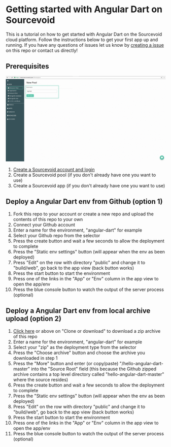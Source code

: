 # Getting started with Angular Dart on Sourcevoid

This is a tutorial on how to get started with Angular Dart on the Sourcevoid cloud platform. Follow the instructions below to get 
your first app up and running. If you have any questions of issues let us know by [creating a issue](https://github.com/Sourcevoid/hello-angular-dart/issues/new) 
on this repo or contact us directly! 

## Prerequisites

![alt tag](https://raw.githubusercontent.com/Sourcevoid/cloud-portal-animations/master/public/hello-prerequisites.gif)

1. [Create a Sourcevoid account and login](https://cloud.sourcevoid.com/#signup) 
2. Create a Sourcevoid pool (if you don't already have one you want to use)
3. Create a Sourcevoid app (if you don't already have one you want to use)

## Deploy a Angular Dart env from Github (option 1)

1. Fork this repo to your account or create a new repo and upload the contents of this repo to your own 
2. Connect your Github account
3. Enter a name for the environment, "angular-dart" for example  
4. Select your Github repo from the selector
5. Press the create button and wait a few seconds to allow the deployment to complete
6. Press the "Static env settings" button (will appear when the env as been deployed) 
7. Press "Edit" on the row with directory "public" and change it to "build/web", go back to the app view (back button works)
8. Press the start button to start the environment
9. Press one of the links in the "App" or "Env" column in the app view to open the app/env 
10. Press the blue console button to watch the output of the server process (optional) 

## Deploy a Angular Dart env from local archive upload (option 2)

1. [Click here](https://github.com/Sourcevoid/hello-angular-dart/archive/master.zip) or above on "Clone or download" to download a zip archive of this repo
2. Enter a name for the environment, "angular-dart" for example  
3. Select your "zip" as the deployment type from the selector
4. Press the "Choose archive" button and choose the archive you downloaded in step 1
5. Press the "More" button and enter (or copy/paste) "/hello-angular-dart-master" into the "Source Root" field (this because the Github zipped archive contains a top level directory called "hello-angular-dart-master" where the source resides)
5. Press the create button and wait a few seconds to allow the deployment to complete
6. Press the "Static env settings" button (will appear when the env as been deployed) 
7. Press "Edit" on the row with directory "public" and change it to "build/web", go back to the app view (back button works)
8. Press the start button to start the environment
9. Press one of the links in the "App" or "Env" column in the app view to open the app/env 
10. Press the blue console button to watch the output of the server process (optional) 

